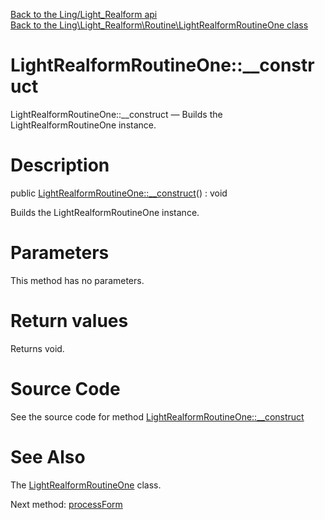 [Back to the Ling/Light_Realform api](https://github.com/lingtalfi/Light_Realform/blob/master/doc/api/Ling/Light_Realform.md)<br>
[Back to the Ling\Light_Realform\Routine\LightRealformRoutineOne class](https://github.com/lingtalfi/Light_Realform/blob/master/doc/api/Ling/Light_Realform/Routine/LightRealformRoutineOne.md)


LightRealformRoutineOne::__construct
================



LightRealformRoutineOne::__construct — Builds the LightRealformRoutineOne instance.




Description
================


public [LightRealformRoutineOne::__construct](https://github.com/lingtalfi/Light_Realform/blob/master/doc/api/Ling/Light_Realform/Routine/LightRealformRoutineOne/__construct.md)() : void




Builds the LightRealformRoutineOne instance.




Parameters
================

This method has no parameters.


Return values
================

Returns void.








Source Code
===========
See the source code for method [LightRealformRoutineOne::__construct](https://github.com/lingtalfi/Light_Realform/blob/master/Routine/LightRealformRoutineOne.php#L37-L40)


See Also
================

The [LightRealformRoutineOne](https://github.com/lingtalfi/Light_Realform/blob/master/doc/api/Ling/Light_Realform/Routine/LightRealformRoutineOne.md) class.

Next method: [processForm](https://github.com/lingtalfi/Light_Realform/blob/master/doc/api/Ling/Light_Realform/Routine/LightRealformRoutineOne/processForm.md)<br>

